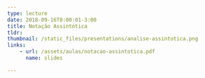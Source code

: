 ```yaml
---
type: lecture
date: 2018-09-16T0:00:01-3:00
title: Notação Assintótica
tldr: 
thumbnail: /static_files/presentations/analise-assintotica.png
links: 
    - url: /assets/aulas/notacao-assintotica.pdf
      name: slides

---
```


<!-- **Suggested Readings:**
- [Readings 1](http://example.com)
- [Readings 2](http://example.com) -->
